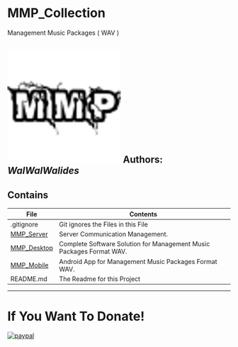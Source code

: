 # MMP_Collection
Management Music Packages ( WAV ) 

![](MMP_Collection.png)
**Authors:**  *WalWalWalides*
------

## Contains

| File | Contents | 
| --- | --- |
| .gitignore | Git ignores the Files in this File |
|[MMP_Server](https://github.com/walwalwalides/MMP_Collection/tree/master/MMP_SERVER)| Server Communication Management.
|[MMP_Desktop](https://github.com/walwalwalides/MMP_Collection/tree/master/MMP_DESKTOP)| Complete Software Solution for Management Music Packages Format WAV.
|[MMP_Mobile](https://github.com/walwalwalides/MMP_Collection/tree/master/MMP_MOBILE)| Android App for Management Music Packages Format WAV. 
| README.md | The Readme for this Project|

------

# If You Want To Donate!

[![paypal](https://www.paypalobjects.com/en_US/i/btn/btn_donateCC_LG.gif)](https://www.paypal.com/cgi-bin/webscr?cmd=_s-xclick&hosted_button_id=Y79F36A9BGLHS&source=url)
